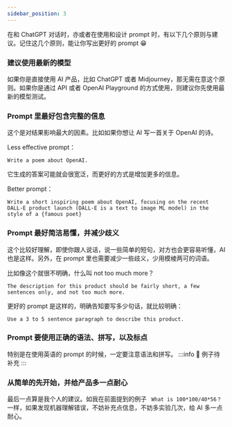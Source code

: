 ```yaml
---
sidebar_position: 3
---
```


在和 ChatGPT 对话时，亦或者在使用和设计 prompt 时，有以下几个原则与建议。记住这几个原则，能让你写出更好的 prompt 😁

### 建议使用最新的模型

如果你是直接使用 AI 产品，比如 ChatGPT 或者 Midjourney，那无需在意这个原则。如果你是通过 API 或者 OpenAI Playground 的方式使用，则建议你先使用最新的模型测试。

### Prompt 里最好包含完整的信息

这个是对结果影响最大的因素。比如如果你想让 AI 写一首关于 OpenAI 的诗。

Less effective prompt：

```other
Write a poem about OpenAI.
```

它生成的答案可能就会很宽泛，而更好的方式是增加更多的信息。

Better prompt：

```other
Write a short inspiring poem about OpenAI, focusing on the recent DALL-E product launch (DALL-E is a text to image ML model) in the style of a {famous poet}
```

### Prompt 最好简洁易懂，并减少歧义

这个比较好理解，即使你跟人说话，说一些简单的短句，对方也会更容易听懂，AI 也是这样。另外，在 prompt 里也需要减少一些歧义，少用模棱两可的词语。

比如像这个就很不明确，什么叫 not too much more？

```other
The description for this product should be fairly short, a few sentences only, and not too much more.
```

更好的 prompt 是这样的，明确告知要写多少句话，就比较明确：

```other
Use a 3 to 5 sentence paragraph to describe this product.
```

### Prompt 要使用正确的语法、拼写，以及标点

特别是在使用英语的 prompt 的时候，一定要注意语法和拼写。
:::info 🚧 
例子待补充
:::

### 从简单的先开始，并给产品多一点耐心

最后一点算是我个人的建议。如我在前面提到的例子 ` What is 100*100/40*56？`一样，如果发现机器理解错误，不妨补充点信息，不妨多实验几次，给 AI 多一点耐心。

